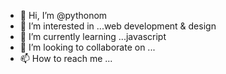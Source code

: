 - 👋 Hi, I’m @pythonom
- 👀 I’m interested in ...web development & design
- 🌱 I’m currently learning ...javascript
- 💞️ I’m looking to collaborate on ...
- 📫 How to reach me ...

<!---
pythonom/pythonom is a ✨ special ✨ repository because its `README.md` (this file) appears on your GitHub profile.
You can click the Preview link to take a look at your changes.
--->
